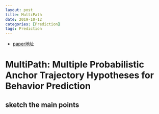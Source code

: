```yaml
---
layout: post
title: MultiPath
date: 2019-10-12
categories: [Prediction]
tags: Prediction
---
```

<!--more-->


- [paper地址](https://arxiv.org/abs/1910.05449)

# MultiPath: Multiple Probabilistic Anchor Trajectory Hypotheses for Behavior Prediction

## sketch the main points
